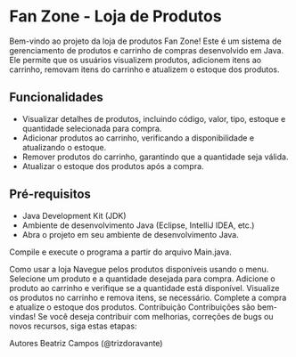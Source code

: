 # Fan Zone - Loja de Produtos

Bem-vindo ao projeto da loja de produtos Fan Zone! Este é um sistema de gerenciamento de produtos e carrinho de compras desenvolvido em Java. Ele permite que os usuários visualizem produtos, adicionem itens ao carrinho, removam itens do carrinho e atualizem o estoque dos produtos.

## Funcionalidades

- Visualizar detalhes de produtos, incluindo código, valor, tipo, estoque e quantidade selecionada para compra.
- Adicionar produtos ao carrinho, verificando a disponibilidade e atualizando o estoque.
- Remover produtos do carrinho, garantindo que a quantidade seja válida.
- Atualizar o estoque dos produtos após a compra.

## Pré-requisitos

- Java Development Kit (JDK) 
- Ambiente de desenvolvimento Java (Eclipse, IntelliJ IDEA, etc.)
- Abra o projeto em seu ambiente de desenvolvimento Java.

Compile e execute o programa a partir do arquivo Main.java.

Como usar a loja
Navegue pelos produtos disponíveis usando o menu.
Selecione um produto e a quantidade desejada para compra.
Adicione o produto ao carrinho e verifique se a quantidade está disponível.
Visualize os produtos no carrinho e remova itens, se necessário.
Complete a compra e atualize o estoque dos produtos.
Contribuição
Contribuições são bem-vindas! Se você deseja contribuir com melhorias, correções de bugs ou novos recursos, siga estas etapas:

Autores
Beatriz Campos (@trizdoravante)
